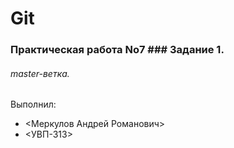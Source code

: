 # Git
### Практическая работа No7 ### Задание 1.
###### master-ветка.

Выполнил:
* <Меркулов Андрей Романович>
* <УВП-313>